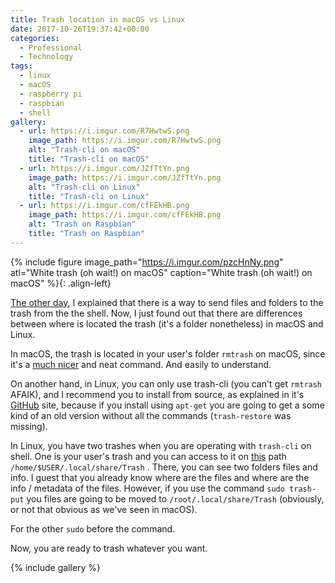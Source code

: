 ```yaml
---
title: Trash location in macOS vs Linux
date: 2017-10-26T19:37:42+00:00
categories:
  - Professional
  - Technology
tags:
  - linux
  - macOS
  - raspberry pi
  - raspbian
  - shell
gallery:
  - url: https://i.imgur.com/R7HwtwS.png
    image_path: https://i.imgur.com/R7HwtwS.png
    alt: "Trash-cli on macOS"
    title: "Trash-cli on macOS"
  - url: https://i.imgur.com/JZfTtYn.png
    image_path: https://i.imgur.com/JZfTtYn.png
    alt: "Trash-cli on Linux"
    title: "Trash-cli on Linux"
  - url: https://i.imgur.com/cfFEkHB.png
    image_path: https://i.imgur.com/cfFEkHB.png
    alt: "Trash on Raspbian"
    title: "Trash on Raspbian"
---
```


{% include figure image_path="https://i.imgur.com/pzcHnNy.png" atl="White trash (oh wait!) on macOS" caption="White trash (oh wait!) on macOS" %}{: .align-left}

[The other day](https://luisspuerto.net/blog/2017/10/19/trash-instead-of-rm/), I explained that there is a way to send files and folders to the trash from the the shell. Now, I just found out that there are differences between where is located the trash (it's a folder nonetheless) in macOS and Linux.

In macOS, the trash is located in your user's folder `rmtrash`   on macOS, since it's a [much nicer](https://github.com/PhrozenByte/rmtrash) and neat command. And easily to understand.

On another hand, in Linux, you can only use trash-cli (you can't get `rmtrash`   AFAIK), and I recommend you to install from source, as explained in it's [GitHub](https://github.com/andreafrancia/trash-cli) site, because if you install using `apt-get`  you are going to get a some kind of an old version without all the commands (`trash-restore`  was missing).

In Linux, you have two trashes when you are operating with `trash-cli`  on shell. One is your user's trash and you can access to it on [this](https://askubuntu.com/questions/102099/where-is-the-trash-folder) path `/home/$USER/.local/share/Trash` . There, you can see two folders files and info. I guest that you already know where are the files and where are the info / metadata of the files. However, if you use the command `sudo trash-put`  you files are going to be moved to `/root/.local/share/Trash` (obviously, or not that obvious as we've seen in macOS).

For the other `sudo`   before the command.

Now, you are ready to trash whatever you want.

{% include gallery %}
